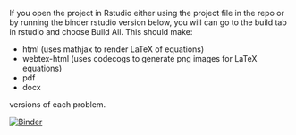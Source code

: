
If you open the project in Rstudio either using the project file in the repo or by running the binder rstudio version below, you will can go to the build tab in rstudio and choose Build All. This should make:

-  html (uses mathjax to render LaTeX of equations) 
-  webtex-html (uses codecogs to generate png images for LaTeX equations) 
-  pdf 
-  docx 

versions of each problem.

[![Binder](https://mybinder.org/badge_logo.svg)](https://mybinder.org/v2/gl/calvinw%2Fmathplosion-rmarkdown/master?urlpath=rstudio)
